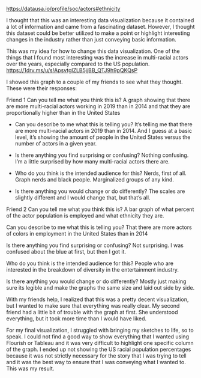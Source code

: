 
https://datausa.io/profile/soc/actors#ethnicity

I thought that this was an interesting data visualization because it contained a lot of information and came from a fascinating dataset. However, I thought this dataset could be better utilized to make a point or highlight interesting changes in the industry rather than just conveying basic information. 

This was my idea for how to change this data visualization. One of the things that I found most interesting was the increase in multi-racial actors over the years, especially compared to the US population. 
https://1drv.ms/u/s!ApsvtglZLB5jjBB_QTJ9h9pQKQsP

I showed this graph to a couple of my friends to see what they thought. These were their responses:

Friend 1
Can you tell me what you think this is?
A graph showing that there are more multi-racial actors working in 2019 than in 2014 and that they are proportionally higher than in the United States

- Can you describe to me what this is telling you?
It’s telling me that there are more multi-racial actors in 2019 than in 2014. And I guess at a basic level, it’s showing the amount of people in the United States versus the number of actors in a given year. 

- Is there anything you find surprising or confusing?
Nothing confusing. I’m a little surprised by how many multi-racial actors there are. 

- Who do you think is the intended audience for this?
Nerds, first of all. Graph nerds and black people. Marginalized groups of any kind. 

- Is there anything you would change or do differently?
The scales are slightly different and I would change that, but that’s all. 


Friend 2
Can you tell me what you think this is?
A bar graph of what percent of the actor population is employed and what ethnicity they are.

Can you describe to me what this is telling you?
That there are more actors of colors in employment in the United States than in 2014

Is there anything you find surprising or confusing?
Not surprising. I was confused about the blue at first, but then I got it.


Who do you think is the intended audience for this?
 People who are interested in the breakdown of diversity in the entertainment industry.

Is there anything you would change or do differently?
Mostly just making sure its legible and make the graphs the same size and laid out side by side. 


With my friends help, I realized that this was a pretty decent visualization, but I wanted to make sure that everything was really clear. My second friend had a little bit of trouble with the graph at first. She understood everything, but it took more time than I would have liked. 

For my final visualization, I struggled with bringing my sketches to life, so to speak. I could not find a good way to show everything that I wanted using Flourish or Tableau and it was very difficult to highlight one specific column of the graph. I ended up not showing the US racial population percentages because it was not strictly necessary for the story that I was trying to tell and it was the best way to ensure that I was conveying what I wanted to. This was my result. 

<div class="flourish-embed flourish-chart" data-src="visualisation/7314297"><script src="https://public.flourish.studio/resources/embed.js"></script></div> 
